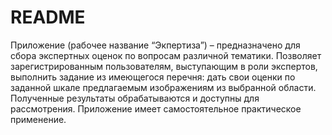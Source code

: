 # README

Приложение (рабочее название “Экпертиза”) – предназначено для сбора экспертных оценок по вопросам различной тематики. Позволяет зарегистрированным пользователям, выступающим в роли экспертов, выполнить задание из имеющегося перечня: дать свои оценки по заданной шкале предлагаемым изображениям из выбранной области. Полученные результаты обрабатываются и доступны для рассмотрения.
Приложение имеет самостоятельное практическое применение. 

